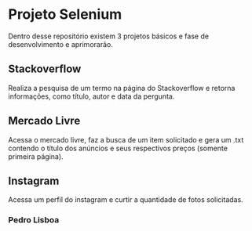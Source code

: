 # Projeto Selenium 

Dentro desse repositório existem 3 projetos básicos e fase de desenvolvimento e aprimorarão.



## Stackoverflow 

Realiza a pesquisa de um termo na página do Stackoverflow e retorna informações, como título, autor e data da pergunta.



## Mercado Livre

Acessa o mercado livre, faz a busca de um item solicitado e gera um .txt contendo o título dos anúncios  e seus respectivos preços (somente primeira página).



## Instagram

Acessa um perfil do instagram e curtir a quantidade de fotos solicitadas.



### Pedro Lisboa

